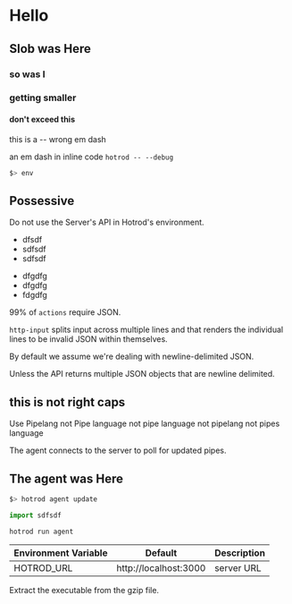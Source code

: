 
# Hello

## Slob was Here

### so was I

### getting smaller

#### don't exceed this

this is a -- wrong em dash

an em dash in inline code `hotrod -- --debug`

```bash
$> env
```

## Possessive
Do not use the Server's API in Hotrod's environment.

- dfsdf
- sdfsdf
- sdfsdf

* dfgdfg
* dfgdfg
* fdgdfg

99% of `actions` require JSON.

`http-input` splits input across multiple lines and that renders the individual
lines to be invalid JSON within themselves.

By default we assume we're dealing with newline-delimited JSON.

Unless the API returns multiple JSON objects that are newline delimited.

## this is not right caps

Use Pipelang not Pipe language not pipe language not pipelang not pipes language

The agent connects to the server to poll for updated pipes.

## The agent was Here

```sh
$> hotrod agent update
```

```python
import sdfsdf
```

`hotrod run agent`

| Environment Variable |        Default        | Description |
| -------------------- | :-------------------: | ----------- |
| HOTROD_URL           | http://localhost:3000 | server URL  |

Extract the executable from the gzip file.
